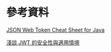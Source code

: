 # 參考資料

[JSON Web Token Cheat Sheet for Java](https://cheatsheetseries.owasp.org/cheatsheets/JSON_Web_Token_for_Java_Cheat_Sheet.html)

[淺談 JWT 的安全性與適用情境](https://medium.com/mr-efacani-teatime/淺談jwt的安全性與適用情境-301b5491b60e)
